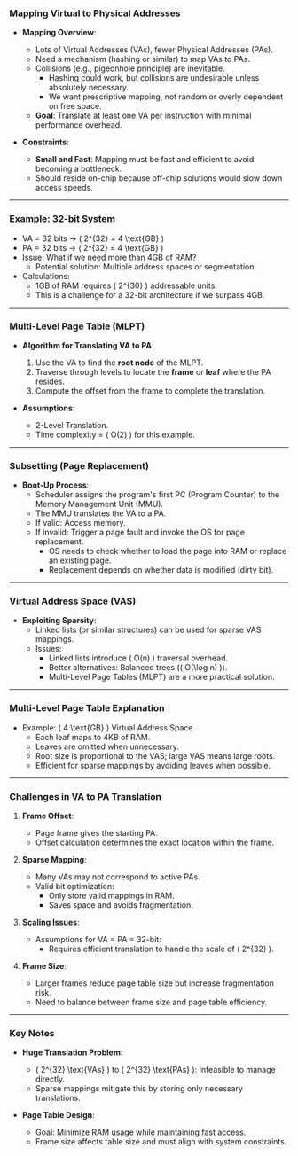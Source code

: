 ### **Mapping Virtual to Physical Addresses**

- **Mapping Overview**:
  - Lots of Virtual Addresses (VAs), fewer Physical Addresses (PAs).
  - Need a mechanism (hashing or similar) to map VAs to PAs.
  - Collisions (e.g., pigeonhole principle) are inevitable.
    - Hashing could work, but collisions are undesirable unless absolutely necessary.
    - We want prescriptive mapping, not random or overly dependent on free space.
  - **Goal**: Translate at least one VA per instruction with minimal performance overhead.
  
- **Constraints**:
  - **Small and Fast**: Mapping must be fast and efficient to avoid becoming a bottleneck.
  - Should reside on-chip because off-chip solutions would slow down access speeds.

---

### **Example: 32-bit System**
- VA = 32 bits → \( 2^{32} = 4 \text{GB} \)
- PA = 32 bits → \( 2^{32} = 4 \text{GB} \)
- Issue: What if we need more than 4GB of RAM?
  - Potential solution: Multiple address spaces or segmentation.
- Calculations:
  - 1GB of RAM requires \( 2^{30} \) addressable units.
  - This is a challenge for a 32-bit architecture if we surpass 4GB.

---

### **Multi-Level Page Table (MLPT)**

- **Algorithm for Translating VA to PA**:
  1. Use the VA to find the **root node** of the MLPT.
  2. Traverse through levels to locate the **frame** or **leaf** where the PA resides.
  3. Compute the offset from the frame to complete the translation.

- **Assumptions**:
  - 2-Level Translation.
  - Time complexity = \( O(2) \) for this example.

---

### **Subsetting (Page Replacement)**

- **Boot-Up Process**:
  - Scheduler assigns the program's first PC (Program Counter) to the Memory Management Unit (MMU).
  - The MMU translates the VA to a PA.
  - If valid: Access memory.
  - If invalid: Trigger a page fault and invoke the OS for page replacement.
    - OS needs to check whether to load the page into RAM or replace an existing page.
    - Replacement depends on whether data is modified (dirty bit).

---

### **Virtual Address Space (VAS)**

- **Exploiting Sparsity**:
  - Linked lists (or similar structures) can be used for sparse VAS mappings.
  - Issues:
    - Linked lists introduce \( O(n) \) traversal overhead.
    - Better alternatives: Balanced trees (\( O(\log n) \)).
    - Multi-Level Page Tables (MLPT) are a more practical solution.

---

### **Multi-Level Page Table Explanation**
- Example: \( 4 \text{GB} \) Virtual Address Space.
  - Each leaf maps to 4KB of RAM.
  - Leaves are omitted when unnecessary.
  - Root size is proportional to the VAS; large VAS means large roots.
  - Efficient for sparse mappings by avoiding leaves when possible.

---

### **Challenges in VA to PA Translation**

1. **Frame Offset**:
   - Page frame gives the starting PA.
   - Offset calculation determines the exact location within the frame.

2. **Sparse Mapping**:
   - Many VAs may not correspond to active PAs.
   - Valid bit optimization:
     - Only store valid mappings in RAM.
     - Saves space and avoids fragmentation.

3. **Scaling Issues**:
   - Assumptions for VA = PA = 32-bit:
     - Requires efficient translation to handle the scale of \( 2^{32} \).

4. **Frame Size**:
   - Larger frames reduce page table size but increase fragmentation risk.
   - Need to balance between frame size and page table efficiency.

---

### **Key Notes**
- **Huge Translation Problem**:
  - \( 2^{32} \text{VAs} \) to \( 2^{32} \text{PAs} \): Infeasible to manage directly.
  - Sparse mappings mitigate this by storing only necessary translations.

- **Page Table Design**:
  - Goal: Minimize RAM usage while maintaining fast access.
  - Frame size affects table size and must align with system constraints.

